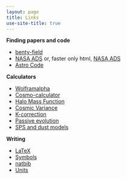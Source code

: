 ```yaml
---
layout: page
title: Links
use-site-title: true
---
```


**Finding papers and code**
* [benty-field](http://benty-fields.com/)  
* [NASA ADS](https://ui.adsabs.harvard.edu/classic-form) or, faster only html, [NASA ADS](http://adsabs.net/abstract_service.html)  
* [Astro Code](http://ascl.net/)  

**Calculators**
* [Wolframalpha](http://www.wolframalpha.com/)  
* [Cosmo-calculator](http://cosmocalc.icrar.org/)  
* [Halo Mass Function](http://ict.icrar.org/hmf/hmf_finder/form/create/)  
* [Cosmic Variance](http://casa.colorado.edu/~trenti/CosmicVariance.html)  
* [K-correction](http://kcor.sai.msu.ru/)  
* [Passive evolution](http://www.astro.yale.edu/dokkum/evocalc/)  
* [SPS and dust models](http://www.sedfitting.org/Models.html)  

**Writing**
* [LaTeX](http://en.wikibooks.org/wiki/LaTeX)  
* [Symbols](http://detexify.kirelabs.org/classify.html)  
* [natbib](http://merkel.zoneo.net/Latex/natbib.php)  
* [Units](http://physics.nist.gov/cuu/Units/checklist.html)  

